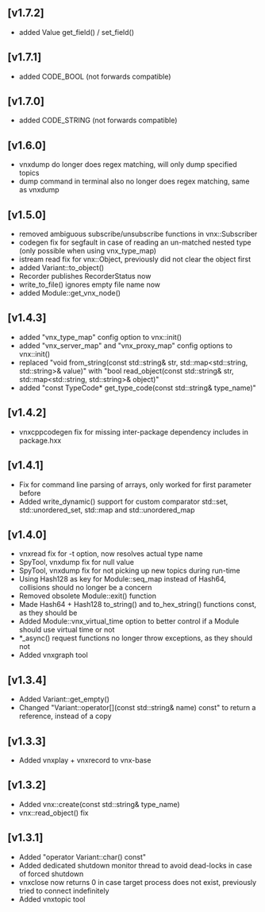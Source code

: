 
## [v1.7.2]

- added Value get_field() / set_field()

## [v1.7.1]

- added CODE_BOOL (not forwards compatible)

## [v1.7.0]

- added CODE_STRING (not forwards compatible)

## [v1.6.0]

- vnxdump do longer does regex matching, will only dump specified topics
- dump command in terminal also no longer does regex matching, same as vnxdump

## [v1.5.0]

- removed ambiguous subscribe/unsubscribe functions in vnx::Subscriber
- codegen fix for segfault in case of reading an un-matched nested type (only possible when using vnx_type_map)
- istream read fix for vnx::Object, previously did not clear the object first
- added Variant::to_object()
- Recorder publishes RecorderStatus now
- write_to_file() ignores empty file name now
- added Module::get_vnx_node()

## [v1.4.3]

- added "vnx_type_map" config option to vnx::init()
- added "vnx_server_map" and "vnx_proxy_map" config options to vnx::init()
- replaced "void from_string(const std::string& str, std::map<std::string, std::string>& value)" with "bool read_object(const std::string& str, std::map<std::string, std::string>& object)"
- added "const TypeCode* get_type_code(const std::string& type_name)"

## [v1.4.2]

- vnxcppcodegen fix for missing inter-package dependency includes in package.hxx

## [v1.4.1]

- Fix for command line parsing of arrays, only worked for first parameter before
- Added write_dynamic() support for custom comparator std::set, std::unordered_set, std::map and std::unordered_map

## [v1.4.0]

- vnxread fix for -t option, now resolves actual type name
- SpyTool, vnxdump fix for null value
- SpyTool, vnxdump fix for not picking up new topics during run-time
- Using Hash128 as key for Module::seq_map instead of Hash64, collisions should no longer be a concern
- Removed obsolete Module::exit() function
- Made Hash64 + Hash128 to_string() and to_hex_string() functions const, as they should be
- Added Module::vnx_virtual_time option to better control if a Module should use virtual time or not
- *_async() request functions no longer throw exceptions, as they should not
- Added vnxgraph tool

## [v1.3.4]

- Added Variant::get_empty()
- Changed "Variant::operator[](const std::string& name) const" to return a reference, instead of a copy

## [v1.3.3]

- Added vnxplay + vnxrecord to vnx-base

## [v1.3.2]

- Added vnx::create(const std::string& type_name)
- vnx::read_object() fix

## [v1.3.1]

- Added "operator Variant::char() const"
- Added dedicated shutdown monitor thread to avoid dead-locks in case of forced shutdown
- vnxclose now returns 0 in case target process does not exist, previously tried to connect indefinitely
- Added vnxtopic tool

